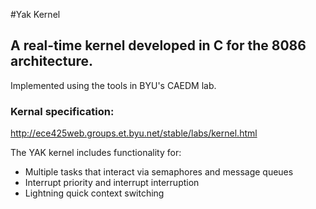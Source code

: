 #Yak Kernel

## A real-time kernel developed in C for the 8086 architecture. 

Implemented using the tools in BYU's CAEDM lab.

### Kernal specification:

http://ece425web.groups.et.byu.net/stable/labs/kernel.html

The YAK kernel includes functionality for:

* Multiple tasks that interact via semaphores and message queues
* Interrupt priority and interrupt interruption
* Lightning quick context switching
